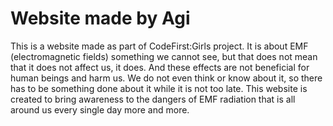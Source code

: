 # Website made by Agi
This is a website made as part of CodeFirst:Girls project.
It is about EMF (electromagnetic fields) something we cannot see, but that does not mean that it does not affect us, it does. And these effects are not beneficial for human beings and harm us. We do not even think or know about it, so there has to be something done about it while it is not too late. This website is created to bring awareness to the dangers of EMF radiation that is all around us every single day more and more. 
